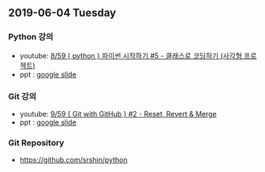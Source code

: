 ## 2019-06-04 Tuesday
### Python 강의
* youtube: [8/59 { python } 파이썬 시작하기 #5 - 클래스로 코딩하기 (사각형 프로젝트) ](https://www.youtube.com/watch?v=MLKF1bRCw4E&list=PLEOnZ6GeucBVvIKMSdobyB5EtXgPzrnxE&index=7&t=0s)
* ppt : [google slide](https://www.youtube.com/redirect?event=video_description&v=MLKF1bRCw4E&q=https%3A%2F%2Fdocs.google.com%2Fpresentation%2Fd%2F1FBTVrF-che-lc5d9jIwqlqPXhXI3ndItftGNHwhkfwc%2Fedit%3Fusp%3Dsharing&redir_token=Qp7UIAloMxFviSrvishDjluBUJB8MTU1OTY0MDgwNUAxNTU5NTU0NDA1)
### Git 강의
* youtube: [9/59 { Git with GitHub } #2 - Reset, Revert & Merge ](https://www.youtube.com/watch?v=FPsbYZXlkO4&list=PLEOnZ6GeucBVvIKMSdobyB5EtXgPzrnxE&index=9)
* ppt : [google slide](https://docs.google.com/presentation/d/13aWrWTDqEDjEamyhkrvo3ulrNQ9jP26DigCopPeAGJg/edit#)
### Git Repository
* https://github.com/srshin/python
